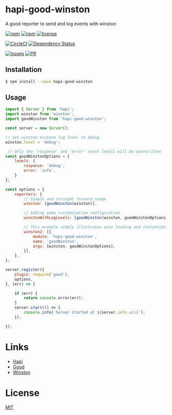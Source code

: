 # hapi-good-winston

A good reporter to send and log events with winston

[![npm](https://img.shields.io/npm/v/hapi-good-winston.svg?style=flat-square)](https://www.npmjs.com/package/hapi-good-winston)
[![npm](https://img.shields.io/npm/dm/hapi-good-winston.svg?style=flat-square)](https://www.npmjs.com/package/hapi-good-winston)
[![license](https://img.shields.io/github/license/alexandrebodin/hapi-good-winston.svg?style=flat-square)](https://opensource.org/licenses/MIT)

[![CircleCI](https://img.shields.io/circleci/project/alexandrebodin/hapi-good-winston.svg?style=flat-square)](https://circleci.com/gh/alexandrebodin/hapi-good-winston)
[![Dependency Status](https://dependencyci.com/github/alexandrebodin/hapi-good-winston/badge?style=flat-square)](https://dependencyci.com/github/alexandrebodin/hapi-good-winston)

[![Issues](https://img.shields.io/github/issues-raw/alexandrebodin/hapi-good-winston.svg?style=flat-square)](https://github.com/alexandrebodin/hapi-good-winston/issues)
[![PR](https://img.shields.io/github/issues-pr-raw/alexandrebodin/hapi-good-winston.svg?style=flat-square)](https://github.com/alexandrebodin/hapi-good-winston/pulls)

## Installation

```bash
$ npm install --save hapi-good-winston
```

## Usage

```javascript
import { Server } from 'hapi';
import winston from 'winston';
import goodWinston from 'hapi-good-winston';

const server = new Server();

// Set winston minimum log level to debug
winston.level = 'debug';

 // Only the 'response' and 'error' event levels will be overwritten
const goodWinstonOptions = {
    levels: {
        response: 'debug',
        error: 'info',
    }
};

const options = {
    reporters: {
        // Simple and straight forward usage
        winston: [goodWinston(winston)],

        // Adding some customization configuration
        winstonWithLogLevels: [goodWinston(winston, goodWinstonOptions)],

        // This example simply illustrates auto loading and instantiation made by good
        winston2: [{
            module: 'hapi-good-winston',
            name: 'goodWinston',
            args: [winston, goodWinstonOptions],
        }],
    },
};

server.register({
    plugin: require('good'),
    options,
}, (err) => {

    if (err) {
        return console.error(err);
    }
    server.start(() => {
        console.info(`Server started at ${server.info.uri}`);
    });

});
```

# Links

- [Hapi](https://github.com/hapijs/hapi)
- [Good](https://github.com/hapijs/good)
- [Winston](https://github.com/winstonjs/winston)

# License

[MIT](LICENSE)
